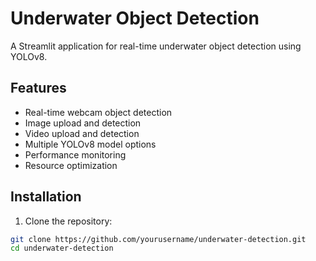 # Underwater Object Detection

A Streamlit application for real-time underwater object detection using YOLOv8.

## Features
- Real-time webcam object detection
- Image upload and detection
- Video upload and detection
- Multiple YOLOv8 model options
- Performance monitoring
- Resource optimization

## Installation

1. Clone the repository:
```bash
git clone https://github.com/yourusername/underwater-detection.git
cd underwater-detection